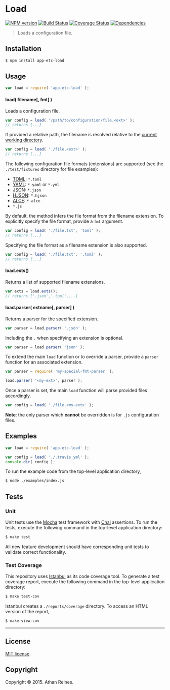 Load
===
[![NPM version][npm-image]][npm-url] [![Build Status][travis-image]][travis-url] [![Coverage Status][codecov-image]][codecov-url] [![Dependencies][dependencies-image]][dependencies-url]

> Loads a configuration file.


## Installation

``` bash
$ npm install app-etc-load
```


## Usage

``` javascript
var load = require( 'app-etc-load' );
```

#### load( filename[, fmt] )

Loads a configuration file.

``` javascript
var config = load( '/path/to/configuration/file.<ext>' );
// returns {...}
```

If provided a relative path, the filename is resolved relative to the [current working directory](https://github.com/kgryte/utils-cwd).

``` javascript
var config = load( './file.<ext>' );
// returns {...}
```

The following configuration file formats (extensions) are supported (see the `./test/fixtures` directory for file examples):

*	[TOML](https://github.com/kgryte/utils-toml-parse): `*.toml`
*	[YAML](https://github.com/kgryte/utils-yaml-parse): `*.yaml` or `*.yml`
*	[JSON](https://github.com/kgryte/utils-json-parse): `*.json`
*	[HJSON](https://github.com//kgryte/utils-hjson-parse): `*.hjson`
*	[ALCE](https://github.com/kgryte/utils-alce-parse): `*.alce`
*	`*.js`

By default, the method infers the file format from the filename extension. To explicitly specify the file format, provide a `fmt` argument.

``` javascript
var config = load( './file.txt', 'toml' );
// returns {...}
```

Specifying the file format as a filename extension is also supported.

``` javascript
var config = load( './file.txt', '.toml' );
// returns {...}
```



#### load.exts()

Returns a list of supported filename extensions.

``` javascript
var exts = load.exts();
// returns ['.json','.toml',...]
```


#### load.parser( extname[, parser] )

Returns a parser for the specified extension.

``` javascript
var parser = load.parser( '.json' );
```

Including the `.` when specifying an extension is optional.

``` javascript
var parser = load.parser( 'json' );
```

To extend the main `load` function or to override a parser, provide a `parser` function for an associated extension.

``` javascript
var parser = require( 'my-special-fmt-parser' );

load.parser( '<my-ext>', parser );
```

Once a parser is set, the main `load` function will parse provided files accordingly.

``` javascript
var config = load( './file.<my-ext>' );
```

__Note__: the only parser which __cannot__ be overridden is for `.js` configuration files.


## Examples

``` javascript
var load = require( 'app-etc-load' );

var config = load( './.travis.yml' );
console.dir( config );
```

To run the example code from the top-level application directory,

``` bash
$ node ./examples/index.js
```


## Tests

### Unit

Unit tests use the [Mocha](http://mochajs.org/) test framework with [Chai](http://chaijs.com) assertions. To run the tests, execute the following command in the top-level application directory:

``` bash
$ make test
```

All new feature development should have corresponding unit tests to validate correct functionality.


### Test Coverage

This repository uses [Istanbul](https://github.com/gotwarlost/istanbul) as its code coverage tool. To generate a test coverage report, execute the following command in the top-level application directory:

``` bash
$ make test-cov
```

Istanbul creates a `./reports/coverage` directory. To access an HTML version of the report,

``` bash
$ make view-cov
```


---
## License

[MIT license](http://opensource.org/licenses/MIT).


## Copyright

Copyright &copy; 2015. Athan Reines.


[npm-image]: http://img.shields.io/npm/v/app-etc-load.svg
[npm-url]: https://npmjs.org/package/app-etc-load

[travis-image]: http://img.shields.io/travis/kgryte/node-app-etc-load/master.svg
[travis-url]: https://travis-ci.org/kgryte/node-app-etc-load

[codecov-image]: https://img.shields.io/codecov/c/github/kgryte/node-app-etc-load/master.svg
[codecov-url]: https://codecov.io/github/kgryte/node-app-etc-load?branch=master

[dependencies-image]: http://img.shields.io/david/kgryte/node-app-etc-load.svg
[dependencies-url]: https://david-dm.org/kgryte/node-app-etc-load

[dev-dependencies-image]: http://img.shields.io/david/dev/kgryte/node-app-etc-load.svg
[dev-dependencies-url]: https://david-dm.org/dev/kgryte/node-app-etc-load

[github-issues-image]: http://img.shields.io/github/issues/kgryte/node-app-etc-load.svg
[github-issues-url]: https://github.com/kgryte/node-app-etc-load/issues
